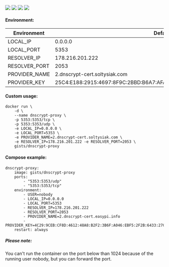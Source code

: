 ![](https://img.shields.io/badge/dnscrypt--proxy-1.7.0-brightgreen.svg) ![](https://img.shields.io/badge/Alpine-3.5-brightgreen.svg) ![](https://img.shields.io/docker/stars/gists/dnscrypt-proxy.svg) ![](https://img.shields.io/docker/pulls/gists/dnscrypt-proxy.svg)

#### Environment:

| Environment   | Default value                                                                   |
|---------------|---------------------------------------------------------------------------------|
| LOCAL_IP      | 0.0.0.0                                                                         |
| LOCAL_PORT    | 5353                                                                            |
| RESOLVER_IP   | 178.216.201.222                                                                 |
| RESOLVER_PORT | 2053                                                                            |
| PROVIDER_NAME | 2.dnscrypt-cert.soltysiak.com                                                   |
| PROVIDER_KEY  | 25C4:E188:2915:4697:8F9C:2BBD:B6A7:AFA4:01ED:A051:0508:5D53:03E7:1928:C066:8F21 |

#### Custom usage:

    docker run \
        -d \
        --name dnscrypt-proxy \
        -p 5353:5353/tcp \
        -p 5353:5353/udp \
        -e LOCAL_IP=0.0.0.0 \
        -e LOCAL_PORT=5353 \
        -e PROVIDER_NAME=2.dnscrypt-cert.soltysiak.com \
        -e RESOLVER_IP=178.216.201.222 -e RESOLVER_PORT=2053 \
        gists/dnscrypt-proxy

#### Compose example:

    dnscrypt-proxy:
        image: gists/dnscrypt-proxy
        ports:
            - "5353:5353/udp"
            - "5353:5353/tcp"
        environment:
            - USER=nobody
            - LOCAL_IP=0.0.0.0
            - LOCAL_PORT=5353
            - RESOLVER_IP=178.216.201.222
            - RESOLVER_PORT=2053
            - PROVIDER_NAME=2.dnscrypt-cert.easypi.info
            - PROVIDER_KEY=4C29:9CEB:CF8D:4612:48A8:B2F2:3B6F:A046:EBF5:2F2B:6433:27C6:5F3A:88F5:495E:3075
        restart: always

##### Please note:

You can't run the container on the port below than 1024 because of the running user nobody, but you can forward the port.
